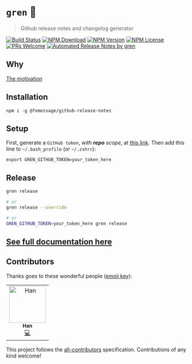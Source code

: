 # `gren` 🤖
> Github release notes and changelog generator

[![Build Status](https://badgen.net/travis/FEMessage/github-release-notes/master)](https://travis-ci.com/FEMessage/github-release-notes)
[![NPM Download](https://badgen.net/npm/dm/@femessage/github-release-notes)](https://www.npmjs.com/package/@femessage/github-release-notes)
[![NPM Version](https://badge.fury.io/js/%40femessage%2Fgithub-release-notes.svg)](https://www.npmjs.com/package/@femessage/github-release-notes)
[![NPM License](https://badgen.net/npm/license/@femessage/github-release-notes)](https://github.com/FEMessage/github-release-notes/blob/master/LICENSE)
[![PRs Welcome](https://img.shields.io/badge/PRs-welcome-brightgreen.svg)](https://github.com/FEMessage/github-release-notes/pulls)
[![Automated Release Notes by gren](https://img.shields.io/badge/%F0%9F%A4%96-release%20notes-00B2EE.svg)](https://github-tools.github.io/github-release-notes/)

## Why

[The motivation](https://www.yuque.com/docs/share/1fb077da-010c-4771-a1c0-e2507e018b9e)

## Installation

```shell
npm i -g @femessage/github-release-notes
```

## Setup

First, generate a `GitHub token`, _with **repo** scope_, at [this link](https://help.github.com/articles/creating-a-personal-access-token-for-the-command-line/).
Then add this line to  `~/.bash_profile` (or `~/.zshrc`):

```shell
export GREN_GITHUB_TOKEN=your_token_here
```

## Release

```sh
gren release 

# or
gren release --override

# or
GREN_GITHUB_TOKEN=your_token_here gren release 
```

## [See full documentation here](https://github-tools.github.io/github-release-notes)

## Contributors

Thanks goes to these wonderful people ([emoji key](https://allcontributors.org/docs/en/emoji-key)):

<!-- ALL-CONTRIBUTORS-LIST:START - Do not remove or modify this section -->
<!-- prettier-ignore -->
<table><tr><td align="center"><a href="https://github.com/lianghx-319"><img src="https://avatars2.githubusercontent.com/u/27187946?v=4" width="100px;" alt="Han"/><br /><sub><b>Han</b></sub></a><br /><a href="https://github.com/FEMessage/github-release-notes/commits?author=lianghx-319" title="Code">💻</a></td></tr></table>

<!-- ALL-CONTRIBUTORS-LIST:END -->

This project follows the [all-contributors](https://github.com/all-contributors/all-contributors) specification. Contributions of any kind welcome!